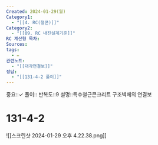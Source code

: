 ```yaml
---
Created: 2024-01-29(월)
Category1:
  - "[[4. RC(철콘)]]"
Category2:
  - "[[09. RC 내진설계기준]]"
RC 계산형 목차: 
Sources: 
tags:
  - ✏️
관련노트:
  - "[[대각연결보]]"
정답:
  - "[[131-4-2 풀이]]"
---
```

중요::✓
풀이::
반복도::9
설명::특수철근콘크리트 구조벽체의 연결보

#  131-4-2
![[스크린샷 2024-01-29 오후 4.22.38.png]]